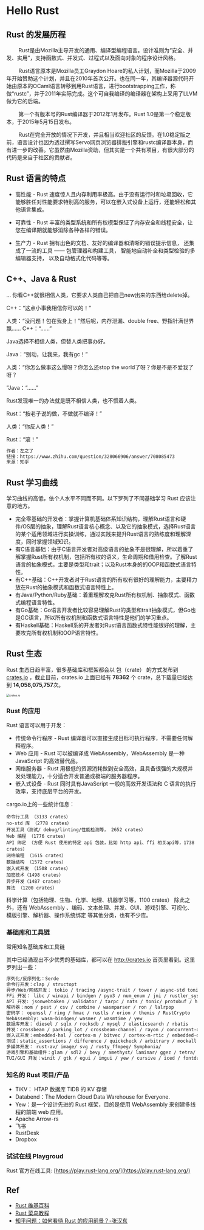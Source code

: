 # Hello Rust

## Rust 的发展历程
&#8195;&#8195; Rust是由Mozilla主导开发的通用、编译型编程语言。设计准则为“安全、并发、实用”，支持函数式、并发式、过程式以及面向对象的程序设计风格。

&#8195;&#8195; Rust语言原本是Mozilla员工Graydon Hoare的私人计划，而Mozilla于2009年开始赞助这个计划，并且在2010年首次公开。也在同一年，其编译器源代码开始由原本的OCaml语言转移到用Rust语言，进行bootstrapping工作，称做“rustc”，并于2011年实际完成。这个可自我编译的编译器在架构上采用了LLVM做为它的后端。

&#8195;&#8195; 第一个有版本号的Rust编译器于2012年1月发布。Rust 1.0是第一个稳定版本，于2015年5月15日发布。

&#8195;&#8195; Rust在完全开放的情况下开发，并且相当欢迎社区的反馈。在1.0稳定版之前，语言设计也因为透过撰写Servo网页浏览器排版引擎和rustc编译器本身，而有进一步的改善。它虽然由Mozilla资助，但其实是一个共有项目，有很大部分的代码是来自于社区的贡献者。

##  Rust 语言的特点
 - 高性能 - Rust 速度惊人且内存利用率极高。由于没有运行时和垃圾回收，它能够胜任对性能要求特别高的服务，可以在嵌入式设备上运行，还能轻松和其他语言集成。

 - 可靠性 - Rust 丰富的类型系统和所有权模型保证了内存安全和线程安全，让您在编译期就能够消除各种各样的错误。

 - 生产力 - Rust 拥有出色的文档、友好的编译器和清晰的错误提示信息， 还集成了一流的工具 —— 包管理器和构建工具， 智能地自动补全和类型检验的多编辑器支持， 以及自动格式化代码等等。

## C++、Java & Rust

...
你看C++就很相信人类，它要求人类自己把自己new出来的东西给delete掉。


C++：“这点小事我相信你可以的！”

人类：“没问题！包在我身上！”然后呢，内存泄漏、double free、野指针满世界飘……
C++：“……”



Java选择不相信人类，但替人类把事办好。

Java：“别动，让我来，我有gc！”

人类：“你怎么做事这么慢呀？你怎么还stop the world了呀？你是不是不爱我了呀？

”Java：“……”




Rust发现唯一的办法就是既不相信人类，也不惯着人类。

Rust：“按老子说的做，不做就不编译！”

人类：“你反人类！”

Rust：“滚！”

```txt
作者：左之了
链接：https://www.zhihu.com/question/328066906/answer/708085473
来源：知乎
``````
## Rust 学习曲线

学习曲线的高低，依个人水平不同而不同。以下罗列了不同基础学习 Rust 应该注意的地方。

- 完全零基础的开发者：掌握计算机基础体系知识结构，理解Rust语言和硬件/OS层的抽象，理解Rust语言核心概念、以及它的抽象模式，选择Rust语言的某个适用领域进行实操训练，通过实践来提升Rust语言的熟练度和理解深度，同时掌握领域知识。
- 有C语言基础：由于C语言开发者对高级语言的抽象不是很理解，所以着重了解掌握Rust所有权机制，包括所有权的语义，生命周期和借用检查。了解Rust语言的抽象模式，主要是类型和trait；以及Rust本身的的OOP和函数式语言特性。
- 有C++基础：C++开发者对于Rust语言的所有权有很好的理解能力，主要精力放在Rust的抽象模式和函数式语言特性上。
- 有Java/Python/Ruby基础：着重理解攻克Rust所有权机制、抽象模式、函数式编程语言特性。
- 有Go基础：Go语言开发者比较容易理解Rust的类型和trait抽象模式，但Go也是GC语言，所以所有权机制和函数式语言特性是他们的学习重点。
- 有Haskell基础：Haskell系的开发者对Rust语言函数式特性能很好的理解，主要攻克所有权机制和OOP语言特性。

## Rust 生态



Rust 生态日趋丰富，很多基础库和框架都会以 包（crate） 的方式发布到 [crates.io](https://crates.io) ，截止目前，crates.io 上面已经有 **78362** 个 crate，总下载量已经达到 **14,058,075,757**次。

<img src="assets/crates-io.png" alt="crates.io" style="zoom:50%;" />

### Rust 的应用
Rust 语言可以用于开发：

 - 传统命令行程序 - Rust 编译器可以直接生成目标可执行程序，不需要任何解释程序。
 - Web 应用 - Rust 可以被编译成 WebAssembly，WebAssembly 是一种 JavaScript 的高效替代品。
  - 网络服务器 - Rust 用极低的资源消耗做到安全高效，且具备很强的大规模并发处理能力，十分适合开发普通或极端的服务器程序。
 - 嵌入式设备 - Rust 同时具有JavaScript 一般的高效开发语法和 C 语言的执行效率，支持底层平台的开发。

cargo.io上的一些统计信息：

```stat
命令行工具 （3133 crates）
no-std 库 （2778 crates）
开发工具（测试/ debug/linting/性能检测等， 2652 crates）
Web 编程 （1776 crates）
API 绑定 （方便 Rust 使用的特定 api 包装，比如 http api、ffi 相关api等，1738 crates）
网络编程 （1615 crates）
数据结构 （1572 crates）
嵌入式开发 （1508 crates）
加密技术（1498 crates）
异步开发（1487 crates）
算法 （1200 crates）
```


科学计算（包括物理、生物、化学、地理、机器学习等，1100 crates）
除此之外，还有 WebAssembly 、编码、文本处理、并发、GUI、游戏引擎、可视化、模版引擎、解析器、操作系统绑定 等其他分类，也有不少库。

 ### 基础库和工具链

 常用知名基础库和工具链

其中已经涌现出不少优秀的基础库，都可以在 http://crates.io 首页里看到。这里罗列出一些：

```txt
序列化/反序列化：Serde
命令行开发：clap / structopt
异步/Web/网络开发： tokio / tracing /async-trait / tower / async-std tonic / actix-web /smol / surf / async-graphql / warp /tungstenite / encoding_rs / loom / Rocket
FFi 开发： libc / winapi / bindgen / pyo3 / num_enum / jni / rustler_sys/ cxx / cbindgen / autocxx-bindgen
API 开发: jsonwebtoken / validator / tarpc / nats / tonic/ protobuf / hyper / httparse / reqwest / url
解析器：nom / pest / csv / combine / wasmparser / ron / lalrpop
密码学： openssl / ring / hmac / rustls / orion / themis / RustCrypto
WebAssembly: wasm-bindgen/ wasmer / wasmtime / yew
数据库开发： diesel / sqlx / rocksdb / mysql / elasticsearch / rbatis
并发：crossbeam / parking_lot / crossbeam-channel / rayon / concurrent-queue/ threadpool / flume
嵌入式开发：embedded-hal / cortex-m / bitvec / cortex-m-rtic / embedded-dma / cross / Knurling Tools
测试：static_assertions / difference / quickcheck / arbitrary / mockall / criterion / proptest / tarpaulin/ fake-rs
多媒体开发： rust-av/ image/ svg / rusty_ffmpeg/ Symphonia/
游戏引擎和基础组件：glam / sdl2 / bevy / amethyst/ laminar/ ggez / tetra/ hecs/ simdeez/ rg3d / [rapier](https://github.com/dimforge/ra pier) / RustcraftNestadia/ naga/ Bevy Retro/ Texture Generator / building_blocks / rpg-cli / macroquad
TUI/GUI 开发：winit / gtk / egui / imgui / yew / cursive / iced / fontdue / tauri / druid
```

### 知名的 Rust 项目/产品
- TiKV： HTAP 数据库 TiDB 的 KV 存储
- Databend：The Modern Cloud Data Warehouse for Everyone.
- Yew：是一个设计先进的 Rust 框架，目的是使用 WebAssembly 来创建多线程的前端 web 应用。
- Apache Arrow-rs
- 飞书
- RustDesk
- Dropbox

### 试试在线 Playgroud
Rust 官方在线工具: [https://play.rust-lang.org/](https://play.rust-lang.org/)


## Ref
 - [Rust 维基百科](https://zh.wikipedia.org/wiki/Rust)
 - [Rust 菜鸟教程](https://m.runoob.com/rust/rust-tutorial.html)
 - [知乎问题：如何看待 Rust 的应用前景？-张汉东](https://www.zhihu.com/question/30407715/answer/1956026359)
